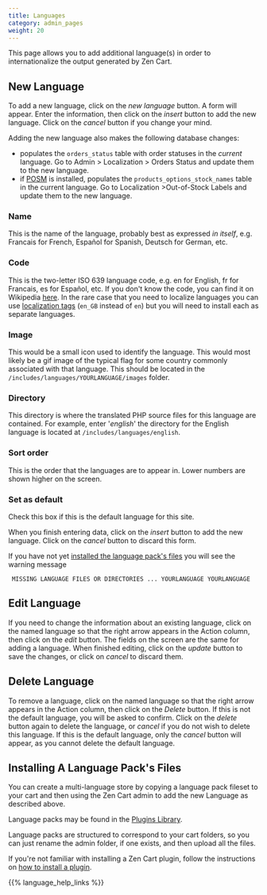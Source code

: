 ```yaml
---
title: Languages
category: admin_pages
weight: 20
---
```


This page allows you to add additional language(s) in order to internationalize the output generated by Zen Cart.

## New Language

To add a new language, click on the _new language_ button. A form will appear. Enter the information, then click on the _insert_ button to add the new language. Click on the _cancel_ button if you change your mind.

Adding the new language also makes the following database changes: 
- populates the `orders_status` table with order statuses in the *current* language.  Go to Admin > Localization > Orders Status and update them to the new language. 
- if [POSM](/user/running/posm/) is installed, populates the `products_options_stock_names` table in the current language.  Go to Localization >Out-of-Stock Labels and update them to the new language.


### Name

This is the name of the language, probably best as expressed _in itself_, e.g. Francais for French, Español for Spanish, Deutsch for German, etc.

### Code

This is the two-letter ISO 639 language code, e.g. en for English, fr for Francais, es for Español, etc. If you don't know the code, you can find it on Wikipedia [here](https://en.wikipedia.org/wiki/List_of_ISO_639-1_codes). In the rare case that you need to localize languages you can use [localization tags](https://www.ietf.org/rfc/bcp/bcp47.txt) (`en_GB` instead of `en`) but you will need to install each as separate languages.

### Image

This would be a small icon used to identify the language. This would most likely be a gif image of the typical flag for some country commonly associated with that language. This should be located in the `/includes/languages/YOURLANGUAGE/images` folder.

### Directory

This directory is where the translated PHP source files for this language are contained. For example, enter '*english*' the directory for the English language is located at 
`/includes/languages/english`. 

### Sort order

This is the order that the languages are to appear in. Lower numbers are shown higher on the screen.

### Set as default

Check this box if this is the default language for this site.

When you finish entering data, click on the _insert_ button to add the new language. Click on the _cancel_ button to discard this form.

If you have not yet [installed the language pack's files](#installing-a-language-pack) you will see the warning message 

     MISSING LANGUAGE FILES OR DIRECTORIES ... YOURLANGUAGE YOURLANGUAGE

## Edit Language

If you need to change the information about an existing language, click on the named language so that the right arrow appears in the Action column, then click on the _edit_ button. The fields on the screen are the same for adding a language. When finished editing, click on the _update_ button to save the changes, or click on _cancel_ to discard them.

## Delete Language

To remove a language, click on the named language so that the right arrow appears in the Action column, then click on the _Delete_ button. If this is not the default language, you will be asked to confirm. Click on the _delete_ button again to delete the language, or _cancel_ if you do not wish to delete this language. If this is the default language, only the _cancel_ button will appear, as you cannot delete the default language.

## Installing A Language Pack's Files 

You can create a multi-language store by copying a language pack fileset to your cart and then using the Zen Cart admin to add the new Language as described above. 

Language packs may be found in the [Plugins Library](https://www.zen-cart.com/downloads.php?do=cat&id=6).

Language packs are structured to correspond to your cart folders, so you can just 
rename the admin folder, if one exists, and then upload all the files. 

If you're not familiar with installing a Zen Cart plugin, follow the instructions on [how to install a plugin](/user/plugins/how_to_install_a_plugin/). 

{{% language_help_links %}}
